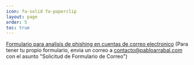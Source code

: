 ```yaml
---
icon: fa-solid fa-paperclip
layout: page
order: 5
toc: true
---
```


[Formulario para analisis de phishing en cuentas de correo electronico](https://forms.gle/XeM5sWGRvvCDxNBG6) (Para tener tu propio formulario, envia un correo a contacto@pabloarrabal.com con el asunto "Solicitud de Formulario de Correo")